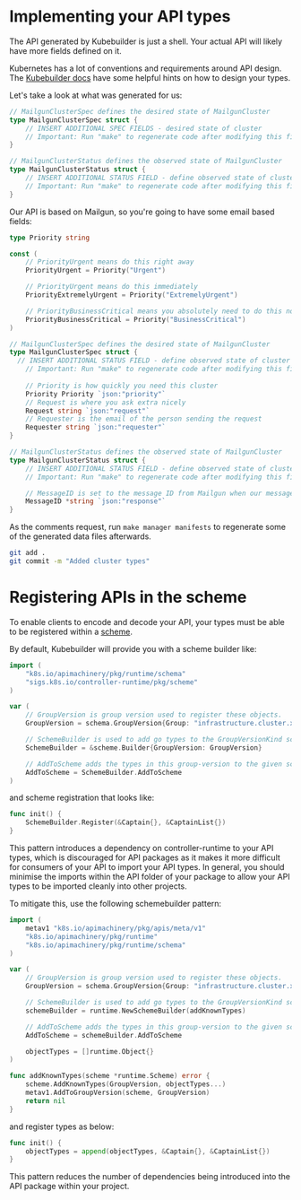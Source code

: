 # Implementing your API types

The API generated by Kubebuilder is just a shell. Your actual API will likely have more fields defined on it.

Kubernetes has a lot of conventions and requirements around API design.
The [Kubebuilder docs][apidesign] have some helpful hints on how to design your types.

[apidesign]: https://book.kubebuilder.io/cronjob-tutorial/api-design.html#designing-an-api

Let's take a look at what was generated for us:

```go
// MailgunClusterSpec defines the desired state of MailgunCluster
type MailgunClusterSpec struct {
	// INSERT ADDITIONAL SPEC FIELDS - desired state of cluster
	// Important: Run "make" to regenerate code after modifying this file
}

// MailgunClusterStatus defines the observed state of MailgunCluster
type MailgunClusterStatus struct {
	// INSERT ADDITIONAL STATUS FIELD - define observed state of cluster
	// Important: Run "make" to regenerate code after modifying this file
}
```

Our API is based on Mailgun, so you're going to have some email based fields:

```go
type Priority string

const (
	// PriorityUrgent means do this right away
	PriorityUrgent = Priority("Urgent")

	// PriorityUrgent means do this immediately
	PriorityExtremelyUrgent = Priority("ExtremelyUrgent")

	// PriorityBusinessCritical means you absolutely need to do this now
	PriorityBusinessCritical = Priority("BusinessCritical")
)

// MailgunClusterSpec defines the desired state of MailgunCluster
type MailgunClusterSpec struct {
  // INSERT ADDITIONAL STATUS FIELD - define observed state of cluster
	// Important: Run "make" to regenerate code after modifying this file
	
	// Priority is how quickly you need this cluster
	Priority Priority `json:"priority"`
	// Request is where you ask extra nicely
	Request string `json:"request"`
	// Requester is the email of the person sending the request
	Requester string `json:"requester"`
}

// MailgunClusterStatus defines the observed state of MailgunCluster
type MailgunClusterStatus struct {
	// INSERT ADDITIONAL STATUS FIELD - define observed state of cluster
	// Important: Run "make" to regenerate code after modifying this file

	// MessageID is set to the message ID from Mailgun when our message has been sent
	MessageID *string `json:"response"`
}
```

As the comments request, run `make manager manifests` to regenerate some of the generated data files afterwards.

```bash
git add .
git commit -m "Added cluster types"
```

# Registering APIs in the scheme

To enable clients to encode and decode your API, your types must be able to be registered within a [scheme].

[scheme]: https://pkg.go.dev/k8s.io/apimachinery/pkg/runtime#Scheme

By default, Kubebuilder will provide you with a scheme builder like:

```go
import (
	"k8s.io/apimachinery/pkg/runtime/schema"
	"sigs.k8s.io/controller-runtime/pkg/scheme"
)

var (
	// GroupVersion is group version used to register these objects.
	GroupVersion = schema.GroupVersion{Group: "infrastructure.cluster.x-k8s.io", Version: "v1alpha1"}

	// SchemeBuilder is used to add go types to the GroupVersionKind scheme.
	SchemeBuilder = &scheme.Builder{GroupVersion: GroupVersion}

	// AddToScheme adds the types in this group-version to the given scheme.
	AddToScheme = SchemeBuilder.AddToScheme
)
```

and scheme registration that looks like:

```go
func init() {
	SchemeBuilder.Register(&Captain{}, &CaptainList{})
}
```

This pattern introduces a dependency on controller-runtime to your API types, which is discouraged for
API packages as it makes it more difficult for consumers of your API to import your API types.
In general, you should minimise the imports within the API folder of your package to allow your API types
to be imported cleanly into other projects.

To mitigate this, use the following schemebuilder pattern:

```go
import (
	metav1 "k8s.io/apimachinery/pkg/apis/meta/v1"
	"k8s.io/apimachinery/pkg/runtime"
	"k8s.io/apimachinery/pkg/runtime/schema"
)

var (
	// GroupVersion is group version used to register these objects.
	GroupVersion = schema.GroupVersion{Group: "infrastructure.cluster.x-k8s.io", Version: "v1alpha1"}

	// SchemeBuilder is used to add go types to the GroupVersionKind scheme.
	schemeBuilder = runtime.NewSchemeBuilder(addKnownTypes)

	// AddToScheme adds the types in this group-version to the given scheme.
	AddToScheme = schemeBuilder.AddToScheme

	objectTypes = []runtime.Object{}
)

func addKnownTypes(scheme *runtime.Scheme) error {
	scheme.AddKnownTypes(GroupVersion, objectTypes...)
	metav1.AddToGroupVersion(scheme, GroupVersion)
	return nil
}
```

and register types as below:

```go
func init() {
	objectTypes = append(objectTypes, &Captain{}, &CaptainList{})
}
```

This pattern reduces the number of dependencies being introduced into the API package within your project.
